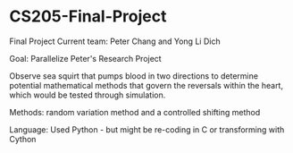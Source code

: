 # CS205-Final-Project
Final Project
Current team: Peter Chang and Yong Li Dich

Goal: Parallelize Peter's Research Project 

Observe sea squirt that pumps blood in two directions to determine potential mathematical methods that govern the reversals within the heart, which would be tested through simulation.

Methods: random variation method and a controlled shifting method

Language: Used Python - but might be re-coding in C or transforming with Cython 
